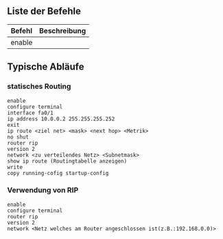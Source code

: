 ## Liste der Befehle

| Befehl | Beschreibung |
| ------ | ------------ |
| enable |              |

## Typische Abläufe

### statisches Routing

```
enable
configure terminal
interface fa0/1
ip address 10.0.0.2 255.255.255.252
exit
ip route <ziel net> <mask> <next hop> <Metrik>
no shut
router rip
version 2
network <zu verteilendes Netz> <Subnetmask>
show ip route (Routingtabelle anzeigen)
write
copy running-cofig startup-config
```

### Verwendung von RIP
```
enable
configure terminal
router rip
version 2
network <Netz welches am Router angeschlossen ist(z.B.:192.168.0.0)>
```
